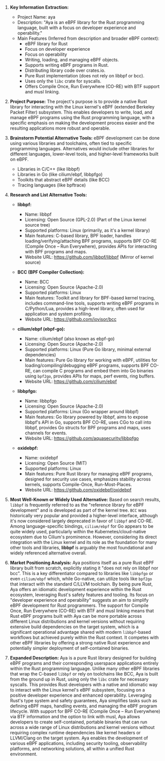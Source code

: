 1.  **Key Information Extraction:**
    *   Project Name: aya
    *   Description: "Aya is an eBPF library for the Rust programming language, built with a focus on developer experience and operability."
    *   Main Features (Inferred from description and broader eBPF context):
        *   eBPF library for Rust
        *   Focus on developer experience
        *   Focus on operability
        *   Writing, loading, and managing eBPF objects.
        *   Supports writing eBPF programs in Rust.
        *   Distributing library code over crates.io.
        *   Pure Rust implementation (does not rely on libbpf or bcc).
        *   Uses only the `libc` crate for syscalls.
        *   Offers Compile Once, Run Everywhere (CO-RE) with BTF support and musl linking.

2.  **Project Purpose:**
    The project's purpose is to provide a native Rust library for interacting with the Linux kernel's eBPF (extended Berkeley Packet Filter) subsystem. This enables developers to write, load, and manage eBPF programs using the Rust programming language, with a specific emphasis on making the development process easier and the resulting applications more robust and operable.

3.  **Brainstorm Potential Alternative Tools:**
    eBPF development can be done using various libraries and toolchains, often tied to specific programming languages. Alternatives would include other libraries for different languages, lower-level tools, and higher-level frameworks built on eBPF.
    *   Libraries in C/C++ (like libbpf)
    *   Libraries in Go (like cilium/ebpf, libbpfgo)
    *   Toolkits that abstract eBPF details (like BCC)
    *   Tracing languages (like bpftrace)

4.  **Research and List Alternative Tools:**

    *   **libbpf:**
        *   Name: libbpf
        *   Licensing: Open Source (GPL-2.0) (Part of the Linux kernel source tree)
        *   Supported platforms: Linux (primarily, as it's a kernel library)
        *   Main features: C-based library, BPF loader, handles loading/verifying/attaching BPF programs, supports BPF CO-RE (Compile Once – Run Everywhere), provides APIs for interacting with BPF programs and maps.
        *   Website URL: https://github.com/libbpf/libbpf (Mirror of kernel source)

    *   **BCC (BPF Compiler Collection):**
        *   Name: BCC
        *   Licensing: Open Source (Apache-2.0)
        *   Supported platforms: Linux
        *   Main features: Toolkit and library for BPF-based kernel tracing, includes command-line tools, supports writing eBPF programs in C/Python/Lua, provides a high-level library, often used for application and system profiling.
        *   Website URL: https://github.com/iovisor/bcc

    *   **cilium/ebpf (ebpf-go):**
        *   Name: cilium/ebpf (also known as ebpf-go)
        *   Licensing: Open Source (Apache-2.0)
        *   Supported platforms: Linux (Pure Go library, minimal external dependencies)
        *   Main features: Pure Go library for working with eBPF, utilities for loading/compiling/debugging eBPF programs, supports BPF CO-RE, can compile C programs and embed them into Go binaries using `bpf2go`, provides APIs for maps, perf events, ring buffers.
        *   Website URL: https://github.com/cilium/ebpf

    *   **libbpfgo:**
        *   Name: libbpfgo
        *   Licensing: Open Source (Apache-2.0)
        *   Supported platforms: Linux (Go wrapper around libbpf)
        *   Main features: Go library powered by libbpf, aims to expose libbpf's API in Go, supports BPF CO-RE, uses CGo to call into libbpf, provides Go structs for BPF programs and maps, uses channels for events.
        *   Website URL: https://github.com/aquasecurity/libbpfgo

    *   **oxidebpf:**
        *   Name: oxidebpf
        *   Licensing: Open Source (MIT)
        *   Supported platforms: Linux
        *   Main features: Pure Rust library for managing eBPF programs, designed for security use cases, emphasizes stability across kernels, supports Compile-Once, Run-Most-Places.
        *   Website URL: https://github.com/oxidebpf/oxidebpf

5.  **Most Well-Known or Widely Used Alternative:**
    Based on search results, `libbpf` is frequently referred to as the "reference library for eBPF development" and is developed as part of the kernel tree. `BCC` was historically very popular and provided a higher-level interface, although it's now considered largely deprecated in favor of `libbpf` and CO-RE. Among language-specific bindings, `cilium/ebpf` for Go appears to be quite widely used, particularly within the Kubernetes/cloud-native ecosystem due to Cilium's prominence. However, considering its direct integration with the Linux kernel and its role as the foundation for many other tools and libraries, **libbpf** is arguably the most foundational and widely referenced alternative overall.

6.  **Market Positioning Analysis:**
    Aya positions itself as a pure Rust eBPF library built from scratch, explicitly stating it "does not rely on libbpf nor bcc". This is a key differentiator compared to libraries like `libbpfgo` or even `cilium/ebpf` which, while Go-native, can utilize tools like `bpf2go` that interact with the standard C/LLVM toolchain. By being pure Rust, Aya offers an idiomatic development experience within the Rust ecosystem, leveraging Rust's safety features and tooling. Its focus on "developer experience and operability" suggests an aim to simplify eBPF development for Rust programmers. The support for Compile Once, Run Everywhere (CO-RE) with BTF and musl linking means that Rust eBPF programs built with Aya can be more portable across different Linux distributions and kernel versions without requiring extensive build dependencies on the target system, which is a significant operational advantage shared with modern `libbpf`-based workflows but achieved purely within the Rust context. It competes with other eBPF libraries by offering a strong native Rust experience and potentially simpler deployment of self-contained binaries.

7.  **Expanded Description:**
    Aya is a pure Rust library designed for building eBPF programs and their corresponding userspace applications entirely within the Rust programming language. Unlike many other eBPF libraries that wrap the C-based `libbpf` or rely on toolchains like BCC, Aya is built from the ground up in Rust, using only the `libc` crate for necessary syscalls. This provides Rust developers with a native and idiomatic way to interact with the Linux kernel's eBPF subsystem, focusing on a positive developer experience and enhanced operability. Leveraging Rust's type system and safety guarantees, Aya simplifies tasks such as defining eBPF maps, handling events, and managing the eBPF program lifecycle. With support for BPF CO-RE (Compile Once – Run Everywhere) via BTF information and the option to link with musl, Aya allows developers to create self-contained, portable binaries that can run across a wide range of Linux distributions and kernel versions without requiring complex runtime dependencies like kernel headers or LLVM/Clang on the target system. Aya enables the development of various eBPF applications, including security tooling, observability platforms, and networking solutions, all within a unified Rust environment.